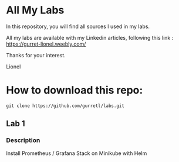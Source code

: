 # All My Labs

In this repository, you will find all sources I used in my labs.

All my labs are available with my Linkedin articles, following this link :
https://gurret-lionel.weebly.com/

Thanks for your interest.

Lionel

# How to download this repo:
`git clone https://github.com/gurretl/labs.git`

## Lab 1
### Description
Install Prometheus / Grafana Stack on Minikube with Helm
